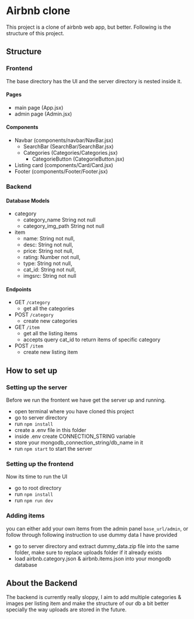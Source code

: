 # Airbnb clone

This project is a clone of airbnb web app, but better. Following is the structure of this project.

## Structure

### Frontend

The base directory has the UI and the server directory is nested inside it.

#### Pages

- main page (App.jsx)
- admin page (Admin.jsx)

#### Components

- Navbar (components/navbar/NavBar.jsx)
  - SearchBar (SearchBar/SearchBar.jsx)
  - Categories (Categories/Categories.jsx)
    - CategorieButton (CategorieButton.jsx)
- Listing card (components/Card/Card.jsx)
- Footer (components/Footer/Footer.jsx)

### Backend

#### Database Models

- category
  - category_name String not null
  - category_img_path String not null
- item
  - name: String not null,
  - desc: String not null,
  - price: String not null,
  - rating: Number not null,
  - type: String not null,
  - cat_id: String not null,
  - imgsrc: String not null

#### Endpoints

- GET `/category`
  - get all the categories
- POST `/category`
  - create new categories
- GET `/item`
  - get all the listing items
  - accepts query cat_id to return items of specific category
- POST `/item`
  - create new listing item

## How to set up

### Setting up the server

Before we run the frontent we have get the server up and running.

- open terminal where you have cloned this project
- go to server directory
- run `npm install`
- create a .env file in this folder
- inside .env create CONNECTION_STRING variable
- store your mongodb_connection_string/db_name in it
- run `npm start` to start the server

### Setting up the frontend

Now its time to run the UI

- go to root directory
- run `npm install`
- run `npm run dev`

### Adding items

you can either add your own items from the admin panel `base_url/admin`, or follow through following instruction to use dummy data I have provided

- go to server directory and extract dummy_data.zip file into the same folder, make sure to replace uploads folder if it already exists
- load airbnb.category.json & airbnb.items.json into your mongodb database

## About the Backend

The backend is currently really sloppy, I aim to add multiple categories & images per listing item and make the structure of our db a bit better specially the way uploads are stored in the future.
